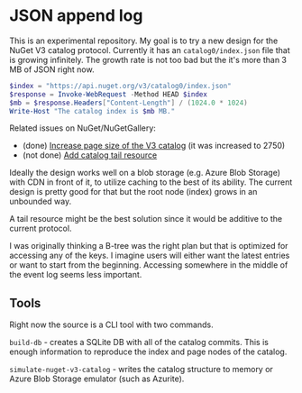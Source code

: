# JSON append log

This is an experimental repository. My goal is to try a new design for the NuGet V3 catalog protocol.
Currently it has an `catalog0/index.json` file that is growing infinitely. The growth rate is not too
bad but the it's more than 3 MB of JSON right now.

```powershell
$index = "https://api.nuget.org/v3/catalog0/index.json"
$response = Invoke-WebRequest -Method HEAD $index
$mb = $response.Headers["Content-Length"] / (1024.0 * 1024)
Write-Host "The catalog index is $mb MB."
```

Related issues on NuGet/NuGetGallery:
- (done) [Increase page size of the V3 catalog](https://github.com/NuGet/NuGetGallery/issues/9146) (it was increased to 2750)
- (not done) [Add catalog tail resource](https://github.com/NuGet/NuGetGallery/issues/7787)

Ideally the design works well on a blob storage (e.g. Azure Blob Storage) with CDN in front of it, to utilize
caching to the best of its ability. The current design is pretty good for that but the root node (index)
grows in an unbounded way.

A tail resource might be the best solution since it would be additive to the current
protocol.

I was originally thinking a B-tree was the right plan but that is optimized for accessing
any of the keys. I imagine users will either want the latest entries or want to start from
the beginning. Accessing somewhere in the middle of the event log seems less important.

## Tools

Right now the source is a CLI tool with two commands.

`build-db` - creates a SQLite DB with all of the catalog commits. This is enough information to
reproduce the index and page nodes of the catalog.

`simulate-nuget-v3-catalog` - writes the catalog structure to memory or Azure Blob Storage emulator
(such as Azurite).
